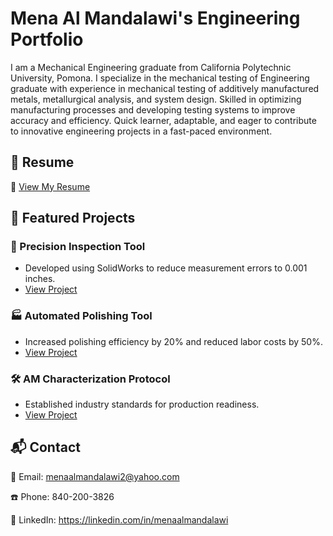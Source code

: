# Mena Al Mandalawi's Engineering Portfolio

I am a Mechanical Engineering graduate from California Polytechnic University, Pomona. I specialize in the mechanical testing of Engineering graduate with experience in mechanical testing of additively manufactured metals, metallurgical analysis, and system design. Skilled in optimizing manufacturing processes and developing testing systems to improve accuracy and efficiency. Quick learner, adaptable, and eager to contribute to innovative engineering projects in a fast-paced environment.

## 📄 Resume
🔗 [View My Resume](Resume02_01_25.pdf)

## 📌 Featured Projects
### 🔧 Precision Inspection Tool
- Developed using SolidWorks to reduce measurement errors to 0.001 inches.
- [View Project](projects/precision-inspection-tool/README.md)

### 🏭 Automated Polishing Tool
- Increased polishing efficiency by 20% and reduced labor costs by 50%.
- [View Project](projects/automated-polishing-tool/README.md)

### 🛠 AM Characterization Protocol
- Established industry standards for production readiness.
- [View Project](projects/AM-characterization-protocol/README.md)

## 📬 Contact
📧 Email: menaalmandalawi2@yahoo.com 

☎️ Phone: 840-200-3826

🔗 LinkedIn: https://linkedin.com/in/menaalmandalawi


<!--
**joshmadakor1/joshmadakor1** is a ✨ _special_ ✨ repository because its `README.md` (this file) appears on your GitHub profile.

Here are some ideas to get you started:

- 🔭 I’m currently working on ...
- 🌱 I’m currently learning ...
- 👯 I’m looking to collaborate on ...
- 🤔 I’m looking for help with ...
- 💬 Ask me about ...
- 📫 How to reach me: ...
- 😄 Pronouns: ...
- ⚡ Fun fact: ...
-->
